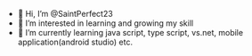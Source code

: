 - 👋 Hi, I’m @SaintPerfect23
- 👀 I’m interested in learning and growing my skill
- 🌱 I’m currently learning java script, type script, vs.net, mobile application(android studio) etc.

<!---
SaintPerfect23/SaintPerfect23 is a ✨ special ✨ repository because its `README.md` (this file) appears on your GitHub profile.
You can click the Preview link to take a look at your changes.
--->
